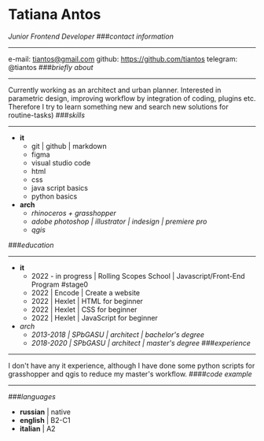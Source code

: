 # Tatiana Antos
_Junior Frontend Developer_
###_contact information_
___
e-mail: tiantos@gmail.com
github: https://github.com/tiantos
telegram: @tiantos
###_briefly about_
___
Currently working as an architect and urban planner. 
Interested in parametric design, improving workflow by integration of coding, plugins etc. 
Therefore I try to learn something new and search new solutions for routine-tasks)
###_skills_
___
* __it__
    * git | github | markdown
    * figma
    * visual studio code
    * html
    * css
    * java script basics
    * python basics
* __arch__
    * _rhinoceros + grasshopper_
    * _adobe photoshop | illustrator | indesign | premiere pro_
    * _qgis_

###_education_
___
* __it__
    * 2022 - in progress | Rolling Scopes School | Javascript/Front-End Program #stage0
    * 2022 | Encode | Create a website
    * 2022 | Hexlet | HTML for beginner
    * 2022 | Hexlet | CSS for beginner
    * 2022 | Hexlet | JavaScript for beginner
* _arch_   
    * _2013-2018 | SPbGASU | architect | bachelor's degree_
    * _2018-2020 | SPbGASU | architect | master's degree_
###_experience_
___
I don't have any it experience,  although I have done some python scripts for grasshopper and qgis to reduce my master's workflow.
####_code example_
___
###_languages_
* __russian__ | native
* __english__ | B2-C1
* __italian__ | A2